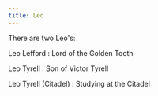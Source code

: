```yaml
---
title: Leo
---
```


There are two Leo's:

Leo Lefford : Lord of the Golden Tooth

Leo Tyrell : Son of Victor Tyrell

Leo Tyrell (Citadel) : Studying at the Citadel


